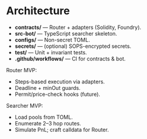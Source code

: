 # Architecture

- **contracts/** — Router + adapters (Solidity, Foundry).
- **src-bot/** — TypeScript searcher skeleton.
- **configs/** — Non-secret TOML.
- **secrets/** — (optional) SOPS-encrypted secrets.
- **test/** — Unit + invariant tests.
- **.github/workflows/** — CI for contracts & bot.

Router MVP:
- Steps-based execution via adapters.
- Deadline + minOut guards.
- Permit/price-check hooks (future).

Searcher MVP:
- Load pools from TOML.
- Enumerate 2–3 hop routes.
- Simulate PnL; craft calldata for Router.
